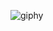 ![giphy](https://user-images.githubusercontent.com/28856488/103437324-edfe3a80-4c2e-11eb-96ba-e5b575f657c8.gif)
